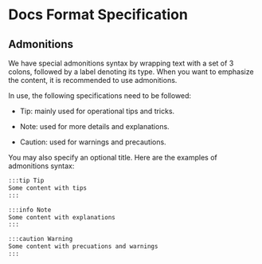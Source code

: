 # Docs Format Specification
## Admonitions

We have special admonitions syntax by wrapping text with a set of 3 colons, followed by a label denoting its type. When you want to emphasize the content, it is recommended to use admonitions.

In use, the following specifications need to be followed:

- Tip: mainly used for operational  tips and tricks.

- Note: used for more details and explanations.

- Caution: used for warnings and precautions.

You may also specify an optional title. Here are the examples of admonitions syntax:

```Markdown
:::tip Tip
Some content with tips
:::

:::info Note
Some content with explanations
:::

:::caution Warning
Some content with precuations and warnings
:::
```